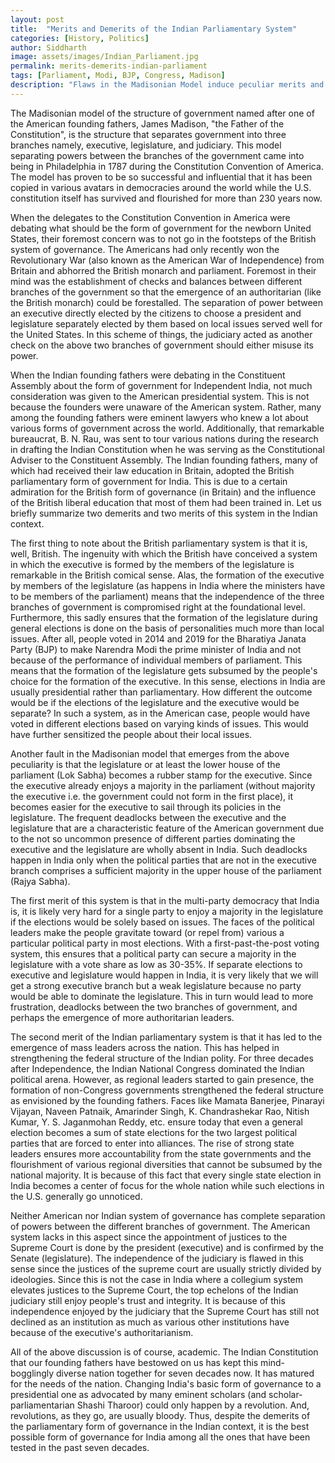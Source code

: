 ```yaml
---
layout: post
title:  "Merits and Demerits of the Indian Parliamentary System"
categories: [History, Politics]
author: Siddharth
image: assets/images/Indian_Parliament.jpg
permalink: merits-demerits-indian-parliament
tags: [Parliament, Modi, BJP, Congress, Madison]
description: "Flaws in the Madisonian Model induce peculiar merits and demerits in the Indian Parliamentary System."
---
```

The Madisonian model of the structure of government named after one of the American founding fathers, James Madison, "the Father of the Constitution", is the structure that separates government into three branches namely, executive, legislature, and judiciary. This model separating powers between the branches of the government came into being in Philadelphia in 1787 during the Constitution Convention of America. The model has proven to be so successful and influential that it has been copied in various avatars in democracies around the world while the U.S. constitution itself has survived and flourished for more than 230 years now.

When the delegates to the Constitution Convention in America were debating what should be the form of government for the newborn United States, their foremost concern was to not go in the footsteps of the British system of governance. The Americans had only recently won the Revolutionary War (also known as the American War of Independence) from Britain and abhorred the British monarch and parliament. Foremost in their mind was the establishment of checks and balances between different branches of the government so that the emergence of an authoritarian (like the British monarch) could be forestalled. The separation of power between an executive directly elected by the citizens to choose a president and legislature separately elected by them based on local issues served well for the United States. In this scheme of things, the judiciary acted as another check on the above two branches of government should either misuse its power. 

When the Indian founding fathers were debating in the Constituent Assembly about the form of government for Independent India, not much consideration was given to the American presidential system. This is not because the founders were unaware of the American system. Rather, many among the founding fathers were eminent lawyers who knew a lot about various forms of government across the world. Additionally, that remarkable bureaucrat, B. N. Rau, was sent to tour various nations during the research in drafting the Indian Constitution when he was serving as the Constitutional Adviser to the Constituent Assembly. The Indian founding fathers, many of which had received their law education in Britain, adopted the British parliamentary form of government for India. This is due to a certain admiration for the British form of governance (in Britain) and the influence of the British liberal education that most of them had been trained in. Let us briefly summarize two demerits and two merits of this system in the Indian context.

The first thing to note about the British parliamentary system is that it is, well, British. The ingenuity with which the British have conceived a system in which the executive is formed by the members of the legislature is remarkable in the British comical sense. Alas, the formation of the executive by members of the legislature (as happens in India where the ministers have to be members of the parliament) means that the independence of the three branches of government is compromised right at the foundational level. Furthermore, this sadly ensures that the formation of the legislature during general elections is done on the basis of personalities much more than local issues. After all, people voted in 2014 and 2019 for the Bharatiya Janata Party (BJP) to make Narendra Modi the prime minister of India and not because of the performance of individual members of parliament. This means that the formation of the legislature gets subsumed by the people's choice for the formation of the executive. In this sense, elections in India are usually presidential rather than parliamentary. How different the outcome would be if the elections of the legislature and the executive would be separate? In such a system, as in the American case, people would have voted in different elections based on varying kinds of issues. This would have further sensitized the people about their local issues.

Another fault in the Madisonian model that emerges from the above peculiarity is that the legislature or at least the lower house of the parliament (Lok Sabha) becomes a rubber stamp for the executive. Since the executive already enjoys a majority in the parliament (without majority the executive i.e. the government could not form in the first place), it becomes easier for the executive to sail through its policies in the legislature. The frequent deadlocks between the executive and the legislature that are a characteristic feature of the American government due to the not so uncommon presence of different parties dominating the executive and the legislature are wholly absent in India. Such deadlocks happen in India only when the political parties that are not in the executive branch comprises a sufficient majority in the upper house of the parliament (Rajya Sabha).

The first merit of this system is that in the multi-party democracy that India is, it is likely very hard for a single party to enjoy a majority in the legislature if the elections would be solely based on issues. The faces of the political leaders make the people gravitate toward (or repel from) various a particular political party in most elections. With a first-past-the-post voting system, this ensures that a political party can secure a majority in the legislature with a vote share as low as 30-35%. If separate elections to executive and legislature would happen in India, it is very likely that we will get a strong executive branch but a weak legislature because no party would be able to dominate the legislature. This in turn would lead to more frustration, deadlocks between the two branches of government, and perhaps the emergence of more authoritarian leaders.

The second merit of the Indian parliamentary system is that it has led to the emergence of mass leaders across the nation. This has helped in strengthening the federal structure of the Indian polity. For three decades after Independence, the Indian National Congress dominated the Indian political arena. However, as regional leaders started to gain presence, the formation of non-Congress governments strengthened the federal structure as envisioned by the founding fathers. Faces like Mamata Banerjee, Pinarayi Vijayan, Naveen Patnaik, Amarinder Singh, K. Chandrashekar Rao, Nitish Kumar, Y. S. Jaganmohan Reddy, etc. ensure today that even a general election becomes a sum of state elections for the two largest political parties that are forced to enter into alliances. The rise of strong state leaders ensures more accountability from the state governments and the flourishment of various regional diversities that cannot be subsumed by the national majority. It is because of this fact that every single state election in India becomes a center of focus for the whole nation while such elections in the U.S. generally go unnoticed. 

Neither American nor Indian system of governance has complete separation of powers between the different branches of government. The American system lacks in this aspect since the appointment of justices to the Supreme Court is done by the president (executive) and is confirmed by the Senate (legislature). The independence of the judiciary is flawed in this sense since the justices of the supreme court are usually strictly divided by ideologies. Since this is not the case in India where a collegium system elevates justices to the Supreme Court, the top echelons of the Indian judiciary still enjoy people's trust and integrity. It is because of this independence enjoyed by the judiciary that the Supreme Court has still not declined as an institution as much as various other institutions have because of the executive's authoritarianism.

All of the above discussion is of course, academic. The Indian Constitution that our founding fathers have bestowed on us has kept this mind-bogglingly diverse nation together for seven decades now. It has matured for the needs of the nation. Changing India's basic form of governance to a presidential one as advocated by many eminent scholars (and scholar-parliamentarian Shashi Tharoor) could only happen by a revolution. And, revolutions, as they go, are usually bloody. Thus, despite the demerits of the parliamentary form of governance in the Indian context, it is the best possible form of governance for India among all the ones that have been tested in the past seven decades.
